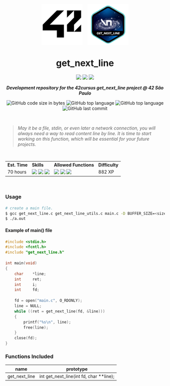 <p align="center">
	<img width="130px;" src="https://raw.githubusercontent.com/iwillenshofer/resources/main/images/42_logo_black.svg" align="center" alt="42" />&nbsp;&nbsp;&nbsp;
	<img width="130px" src="https://raw.githubusercontent.com/iwillenshofer/resources/main/achievements/get_next_line.png" align="center" alt="get_next_line" />
	<h1 align="center">get_next_line</h1>
</p>
<p align="center">
	<img src="https://img.shields.io/badge/Success-100/100_✓-gray.svg?colorA=61c265&colorB=4CAF50&style=for-the-badge">
	<img src="https://img.shields.io/badge/Linux-FCC624?style=for-the-badge&logo=linux&logoColor=black">
	<img src="https://img.shields.io/badge/mac%20os-000000?style=for-the-badge&logo=apple&logoColor=white">
</p>

<p align="center">
	<b><i>Development repository for the 42cursus get_next_line project @ 42 São Paulo</i></b><br>
</p>

<p align="center">
	<img alt="GitHub code size in bytes" src="https://img.shields.io/github/languages/code-size/iwillenshofer/get_next_line?color=blueviolet" />
	<img alt="GitHub top language" src="https://img.shields.io/github/languages/top/iwillenshofer/get_next_line?color=blue" />
	<img alt="GitHub top language" src="https://img.shields.io/github/commit-activity/t/iwillenshofer/get_next_line?color=brightgreen" />
	<img alt="GitHub last commit" src="https://img.shields.io/github/last-commit/iwillenshofer/get_next_line?color=brightgreen" />
</p>
<br>

> _May it be a file, stdin, or even later a network connection, you will always need a way to read content line by line. It is time to start working on this function, which will be essential for your future projects._



<br>

<p align="center">
	<table>
		<tr>
			<td><b>Est. Time</b></td>
			<td><b>Skills</b></td>
			<td><b>Allowed Functions</b></td>
			<td><b>Difficulty</b></td>
		</tr>
		<tr>
			<td valign="top">70 hours</td>
			<td valign="top">
<img src="https://img.shields.io/badge/Algorithms & AI-555">
<img src="https://img.shields.io/badge/Unix-555">
<img src="https://img.shields.io/badge/Rigor-555">
			</td>
			<td valign="top">
				<img src="https://img.shields.io/badge/read()-lightgrey">
				<img src="https://img.shields.io/badge/malloc()-lightgrey">
				<img src="https://img.shields.io/badge/free()-lightgrey">
			</td>
			<td valign="top"> 882 XP</td>
		</tr>
	</table>
</p>

<br>


### Usage
```bash
# create a main file.
$ gcc get_next_line.c get_next_line_utils.c main.c -D BUFFER_SIZE=<size>
$ ./a.out
```

#### Example of main() file
```c
#include <stdio.h>
#include <fcntl.h>
#include "get_next_line.h"

int	main(void)
{
	char	*line;
	int		ret;
	int		i;
	int		fd;

	fd = open("main.c", O_RDONLY);
	line = NULL;
	while ((ret = get_next_line(fd, &line)))
	{
		printf("%s\n", line);
		free(line);
	}
	close(fd);
}
```

### Functions Included

|name					|prototype																	|
|---					|---																		|
|	get_next_line				|	int		get_next_line(int fd, char **line); |
